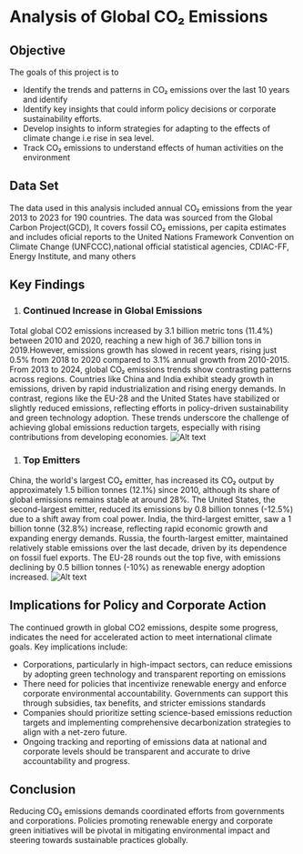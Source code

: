 <h1> Analysis of Global CO₂ Emissions  </h1>

<h2>   Objective  </h2>
The goals of this project is to

   - Identify the trends and patterns in CO₂ emissions over the last 10 years and identify 
   - Identify key insights that could inform policy decisions or corporate sustainability efforts.
   - Develop insights to inform strategies for adapting to the effects of climate change i.e rise in sea level.
   - Track CO₂ emissions to understand effects of human activities on the environment

<h2> Data Set </h2>

The data used in this analysis included annual CO₂ emissions from the year 2013 to 2023  for 190 countries. The data was sourced from the Global Carbon Project(GCD), It covers fossil CO₂ emissions, per capita estimates and includes oficial reports to the United Nations Framework Convention on Climate Change (UNFCCC),national official statistical agencies, CDIAC-FF, Energy Institute, and many others

<h2> Key Findings </h2>
  
   1.   <h3>Continued Increase in Global Emissions</h3>

Total global CO2 emissions increased by 3.1 billion metric tons (11.4%) between 2010 and 2020, reaching a new high of 36.7 billion tons in 2019.However, emissions growth has slowed in recent years, rising just 0.5% from 2018 to 2020 compared to 3.1% annual growth from 2010-2015.
From 2013 to 2024, global CO₂ emissions trends show contrasting patterns across regions. Countries like China and India exhibit steady growth in emissions, driven by rapid industrialization and rising energy demands. In contrast, regions like the EU-28 and the United States have stabilized or slightly reduced emissions, reflecting efforts in policy-driven sustainability and green technology adoption. These trends underscore the challenge of achieving global emissions reduction targets, especially with rising contributions from developing economies.
 <img title=" Emissions from 2010 " alt="Alt text" src="C:\Users\Rono\Music\newplot.png">

  1.  <h3> Top Emitters </h3>

China, the world's largest CO₂ emitter, has increased its CO₂ output by approximately 1.5 billion tonnes (12.1%) since 2010, although its share of global emissions remains stable at around 28%. The United States, the second-largest emitter, reduced its emissions by 0.8 billion tonnes (-12.5%) due to a shift away from coal power. India, the third-largest emitter, saw a 1 billion tonne (32.8%) increase, reflecting rapid economic growth and expanding energy demands. Russia, the fourth-largest emitter, maintained relatively stable emissions over the last decade, driven by its dependence on fossil fuel exports. The EU-28 rounds out the top five, with emissions declining by 0.5 billion tonnes (-10%) as renewable energy adoption increased.
<img title=" Top 5 emitters " alt="Alt text" src="C:\Users\Rono\Desktop\emission table.png">


<h2>Implications for Policy and Corporate Action</h2>
The continued growth in global CO2 emissions, despite some progress, indicates the need for accelerated action to meet international climate goals. Key implications include:

 -  Corporations, particularly in high-impact sectors, can reduce emissions by adopting green technology and  transparent reporting on emissions
 -  There need for policies that incentivize renewable energy and enforce corporate environmental accountability. Governments can support this through subsidies, tax benefits, and stricter emissions standards
 -  Companies should prioritize setting science-based emissions reduction targets and implementing comprehensive decarbonization strategies to align with a net-zero future.
 -  Ongoing tracking and reporting of emissions data at national and corporate levels should be transparent and accurate to drive accountability and progress.

 <h2> Conclusion</h2>
Reducing CO₂ emissions demands coordinated efforts from governments and corporations. Policies promoting renewable energy and corporate green initiatives will be pivotal in mitigating environmental impact and steering towards sustainable practices globally.
